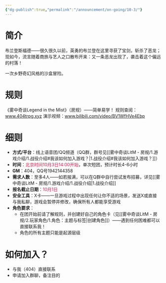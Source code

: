 ```yaml
---
{"dg-publish":true,"permalink":"/announcement/on-going/10-3/"}
---
```


# 简介
布兰登斯福德——很久很久以前，英勇的布兰登在这里寻获了宝剑，斩杀了恶龙；现如今，流言随着商旅与艺人之口散布开来：又一条恶龙出现了，袭击着这个偏远的村落！

一次乡野奇幻风格的沙盒冒险。
# 规则
《雾中奇谈Legend in the Mist》（房规）——简单易学！
规则查阅：www.404trpg.xyz
演示视频：www.bilibili.com/video/BV1WfHVe4Ebp

# 细则
- **方式/平台**：线上语音团/QQ频道（QQ群，群号见[[雾中奇谈LitM - 房规/1.游戏介绍/1.战役介绍#我该如何加入游戏？\|1.战役介绍#我该如何加入游戏？]]）
- **时间**：<font color="#e6194B">北京时间10月3日14:00开始</font>，单次短团，预计时长4-6小时
- **GM**：404，QQ号1942144358
- **需求人数**：至多4人——如若报满，可以在Q群中自行尝试发布招募，详见[[雾中奇谈LitM - 房规/1.游戏介绍/1.战役介绍\|1.战役介绍]]
- **报名截止日期**：<font color="#e6194B">10月1日</font>
- **安全工具**：X卡——一旦游戏过程中出现任何让你不适的场景，发送X或直接与我私聊，游戏会暂停并修改，确保所有人都能享受游戏
- **角色要求**：
	- 在团开始前请了解规则，并创建好自己的角色卡（见[[雾中奇谈LitM - 房规/2.玩家角色/1.角色：主题与标签\|创建角色]]）——遇到任何困难都可以直接联系我！
	- 角色的所有主题只能是起源层级


# 如何加入？
- 与我（404）直接联系
- 申请加入群聊，备注目的
